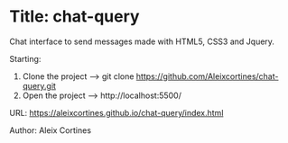 # Title: chat-query
Chat interface to send messages made with HTML5, CSS3 and Jquery.

Starting:
1. Clone the project --> git clone https://github.com/Aleixcortines/chat-query.git
2. Open the project --> http://localhost:5500/

URL:
https://aleixcortines.github.io/chat-query/index.html

Author:
Aleix Cortines
